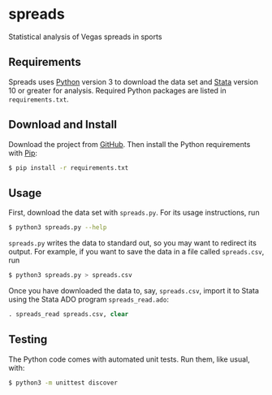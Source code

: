 spreads
=======

Statistical analysis of Vegas spreads in sports

Requirements
------------

Spreads uses [Python](https://www.python.org/) version 3 to download the data
set and [Stata](http://www.stata.com/) version 10 or greater for
analysis. Required Python packages are listed in `requirements.txt`.

Download and Install
--------------------

Download the project from [GitHub](https://github.com/wkschwartz/spreads). Then install the Python requirements with [Pip](https://pypi.python.org/pypi/pip):

```bash
$ pip install -r requirements.txt
```

Usage
-----

First, download the data set with `spreads.py`. For its usage instructions, run

```bash
$ python3 spreads.py --help
```

`spreads.py` writes the data to standard out, so you may want to redirect its
output. For example, if you want to save the data in a file called
`spreads.csv`, run

```bash
$ python3 spreads.py > spreads.csv
```

Once you have downloaded the data to, say, `spreads.csv`, import it to Stata using the Stata ADO program `spreads_read.ado`:

```stata
. spreads_read spreads.csv, clear
```

Testing
-------

The Python code comes with automated unit tests. Run them, like usual, with:

```bash
$ python3 -m unittest discover
```